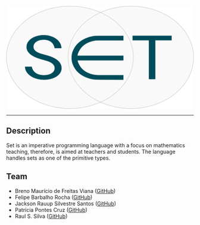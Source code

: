 <p align="center"><img src ="img/set-icon-i.png" style="width=400px"/></p>

---

## Description

Set is an imperative programming language with a focus on mathematics teaching, therefore, is aimed at teachers and students. The language handles sets as one of the primitive types.

[comment]: <> (## Start Guide)

[comment]: <> (Here is Described how to configure the Haskell environment, and then an Interpreter startup guide)

[comment]: <> (### Instalation)

[comment]: <> (More information in https://www.haskell.org/platform/)

## Team

- Breno Maurício de Freitas Viana ([GitHub](https://github.com/brenov))
- Felipe Barbalho Rocha ([GitHub](https://github.com/Barbalho12))
- Jackson Rauup Silvestre Santos ([GitHub](https://github.com/jacksonrauupti))
- Patrícia Pontes Cruz ([GitHub](https://github.com/Pekorishia))
- Raul S. Silva ([GitHub](https://github.com/RaulMacintosh))
